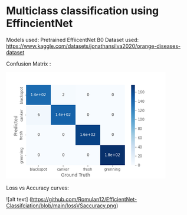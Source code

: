 # Multiclass classification using EffincientNet

Models used: Pretrained EffiicentNet B0
Dataset used: https://www.kaggle.com/datasets/jonathansilva2020/orange-diseases-dataset


Confusion Matrix : 

![alt text](https://github.com/Romulan12/EfficientNet-Classifciation/blob/main/confusion_matrix.png)


Loss vs Accuracy curves: 

![alt text] (https://github.com/Romulan12/EfficientNet-Classifciation/blob/main/lossVSaccuracy.png)
